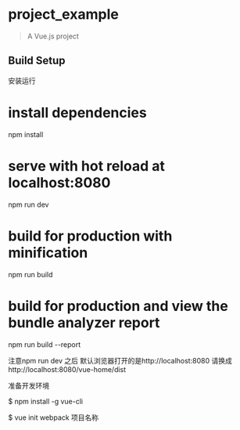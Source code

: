 # project_example

> A Vue.js project

## Build Setup

安装运行
# install dependencies
npm install

# serve with hot reload at localhost:8080
npm run dev

# build for production with minification
npm run build

# build for production and view the bundle analyzer report
npm run build --report


注意npm run dev 之后 默认浏览器打开的是http://localhost:8080  请换成http://localhost:8080/vue-home/dist


准备开发环境

$ npm install -g vue-cli

$ vue init webpack 项目名称

